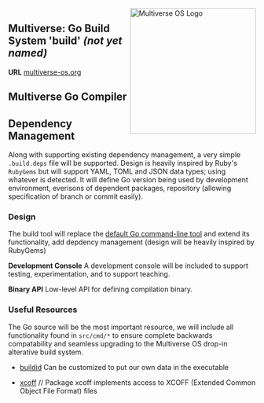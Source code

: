 <img src="https://avatars2.githubusercontent.com/u/24763891?s=400&u=c1150e7da5667f47159d433d8e49dad99a364f5f&v=4"  width="256px" height="256px" align="right" alt="Multiverse OS Logo">

## Multiverse: Go Build System 'build' *(not yet named)*
**URL** [multiverse-os.org](https://multiverse-os.org)

## Multiverse Go Compiler

## Dependency Management
Along with supporting existing dependency management, a very simple
`.build.deps` file will be supported. Design is heavily inspired by Ruby's
`RubyGems` but will support YAML, TOML and JSON data types; using whatever is
detected. It will define Go version being used by development environment,
everisons of dependent packages, repository (allowing specification of branch or
commit easily). 

### Design
The build tool will replace the [default Go command-line
tool](https://github.com/golang/go/tree/master/src/cmd/go) and extend its
functionality, add depdency management (design will be heavily inspired by
RubyGems) 

**Development Console**
A development console will be included to support testing, experimentation, and
to support teaching.

**Binary API**
Low-level API for defining compilation binary. 

### Useful Resources
The Go source will be the most important resource, we will include all
functionality found in `src/cmd/*` to ensure complete backwards compatability
and seamless upgrading to the Multiverse OS drop-in alterative build system. 

  * [buildid](https://github.com/golang/go/tree/master/src/cmd/internal/buildid)
    Can be customized to put our own data in the executable

  * [xcoff](https://github.com/golang/go/blob/master/src/cmd/internal/xcoff)
    // Package xcoff implements access to XCOFF (Extended Common Object File Format) files
